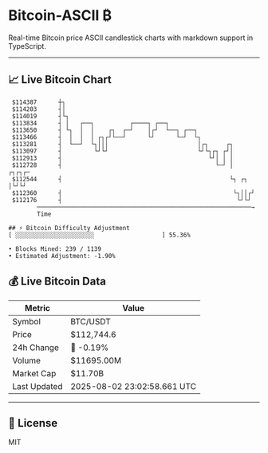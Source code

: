 # Bitcoin-ASCII ₿

Real-time Bitcoin price ASCII candlestick charts with markdown support in TypeScript.

---

## 📈 Live Bitcoin Chart

```
 $114387      ┼┐                                                           
 $114203      ┤│                                                           
 $114019      ┤└┐                                                          
 $113834      ┤ │   ┌──┐          ┌────┐ ┌──┐                              
 $113650      ┤ └┐  │  │    ┌┐  ┌─┘    │┌┘  └──┐ ┌──┐                      
 $113466      ┤  │  │  │ ┌┐┌┘└──┘      └┘      └─┘  └┐                     
 $113281      ┤  └──┘  └┐│││                         │┌┐     ┌┐            
 $113097      ┤         └┘└┘                         └┘└┐┌┐ ┌┘│            
 $112913      ┤                                         └┘│ │ │            
 $112728      ┤                                           └─┘ │     ┌┐┌┐┌─ 
 $112544      ┤                                               └┐ ┌┐ │└┘└┘  
 $112360      ┤                                                └┐││┌┘      
 $112176      ┤                                                 └┘└┘       
        ────────────────────────────────────────────────────────────→
        Time

## ⚡ Bitcoin Difficulty Adjustment
[ ░░░░░░░░░░░░░░░░░░░░░░                   ] 55.36%

• Blocks Mined: 239 / 1139
• Estimated Adjustment: -1.90%
```

## 💰 Live Bitcoin Data

| Metric | Value |
|--------|-------|
| Symbol | BTC/USDT |
| Price | $112,744.6 |
| 24h Change | 🔴 -0.19% |
| Volume | $11695.00M |
| Market Cap | $11.70B |
| Last Updated | 2025-08-02 23:02:58.661 UTC |

---

## 📄 License

MIT